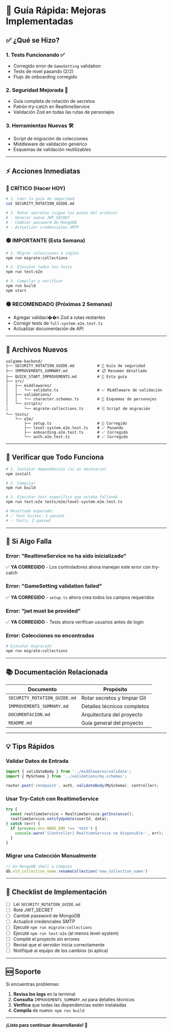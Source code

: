 # 🚀 Guía Rápida: Mejoras Implementadas

## ✅ ¿Qué se Hizo?

### 1. **Tests Funcionando** ✅
- Corregido error de `GameSetting` validation
- Tests de nivel pasando (2/2)
- Flujo de onboarding corregido

### 2. **Seguridad Mejorada** 🔐
- Guía completa de rotación de secretos
- Patrón try-catch en RealtimeService
- Validación Zod en todas las rutas de personajes

### 3. **Herramientas Nuevas** 🛠️
- Script de migración de colecciones
- Middleware de validación genérico
- Esquemas de validación reutilizables

---

## ⚡ Acciones Inmediatas

### 🔴 CRÍTICO (Hacer HOY)
```bash
# 1. Leer la guía de seguridad
cat SECURITY_ROTATION_GUIDE.md

# 2. Rotar secretos (sigue los pasos del archivo)
# - Generar nuevo JWT_SECRET
# - Cambiar password de MongoDB
# - Actualizar credenciales SMTP
```

### 🟡 IMPORTANTE (Esta Semana)
```bash
# 1. Migrar colecciones a inglés
npm run migrate:collections

# 2. Ejecutar todos los tests
npm run test:e2e

# 3. Compilar y verificar
npm run build
npm start
```

### 🟢 RECOMENDADO (Próximas 2 Semanas)
- Agregar validaci��n Zod a rutas restantes
- Corregir tests de `full-system.e2e.test.ts`
- Actualizar documentación de API

---

## 📁 Archivos Nuevos

```
valgame-backend/
├── SECURITY_ROTATION_GUIDE.md          # 🔐 Guía de seguridad
├── IMPROVEMENTS_SUMMARY.md             # 📋 Resumen detallado
├── QUICK_START_IMPROVEMENTS.md         # 🚀 Esta guía
├── src/
│   ├── middlewares/
│   │   └── validate.ts                 # ✅ Middleware de validación
│   ├── validations/
│   │   └── character.schemas.ts        # 📝 Esquemas de personajes
│   └── scripts/
│       └── migrate-collections.ts      # 🗄️ Script de migración
└── tests/
    └── e2e/
        ├── setup.ts                    # 🔧 Corregido
        ├── level-system.e2e.test.ts    # ✅ Pasando
        ├── onboarding.e2e.test.ts      # ✅ Corregido
        └── auth.e2e.test.ts            # ✅ Corregido
```

---

## 🧪 Verificar que Todo Funciona

```bash
# 1. Instalar dependencias (si es necesario)
npm install

# 2. Compilar
npm run build

# 3. Ejecutar test específico que estaba fallando
npm run test:e2e tests/e2e/level-system.e2e.test.ts

# Resultado esperado:
# ✅ Test Suites: 1 passed
# ✅ Tests: 2 passed
```

---

## 🐛 Si Algo Falla

### Error: "RealtimeService no ha sido inicializado"
✅ **YA CORREGIDO** - Los controladores ahora manejan este error con try-catch

### Error: "GameSetting validation failed"
✅ **YA CORREGIDO** - `setup.ts` ahora crea todos los campos requeridos

### Error: "jwt must be provided"
✅ **YA CORREGIDO** - Tests ahora verifican usuarios antes de login

### Error: Colecciones no encontradas
```bash
# Ejecutar migración
npm run migrate:collections
```

---

## 📚 Documentación Relacionada

| Documento | Propósito |
|-----------|-----------|
| `SECURITY_ROTATION_GUIDE.md` | Rotar secretos y limpiar Git |
| `IMPROVEMENTS_SUMMARY.md` | Detalles técnicos completos |
| `DOCUMENTACION.md` | Arquitectura del proyecto |
| `README.md` | Guía general del proyecto |

---

## 💡 Tips Rápidos

### Validar Datos de Entrada
```typescript
import { validateBody } from '../middlewares/validate';
import { MySchema } from '../validations/my.schemas';

router.post('/endpoint', auth, validateBody(MySchema), controller);
```

### Usar Try-Catch con RealtimeService
```typescript
try {
  const realtimeService = RealtimeService.getInstance();
  realtimeService.notifyUpdate(userId, data);
} catch (err) {
  if (process.env.NODE_ENV !== 'test') {
    console.warn('[Controller] RealtimeService no disponible:', err);
  }
}
```

### Migrar una Colección Manualmente
```javascript
// En MongoDB shell o Compass
db.old_collection_name.renameCollection('new_collection_name')
```

---

## 🎯 Checklist de Implementación

- [ ] Leí `SECURITY_ROTATION_GUIDE.md`
- [ ] Roté JWT_SECRET
- [ ] Cambié password de MongoDB
- [ ] Actualicé credenciales SMTP
- [ ] Ejecuté `npm run migrate:collections`
- [ ] Ejecuté `npm run test:e2e` (al menos level-system)
- [ ] Compilé el proyecto sin errores
- [ ] Revisé que el servidor inicia correctamente
- [ ] Notifiqué al equipo de los cambios (si aplica)

---

## 🆘 Soporte

Si encuentras problemas:

1. **Revisa los logs** en la terminal
2. **Consulta** `IMPROVEMENTS_SUMMARY.md` para detalles técnicos
3. **Verifica** que todas las dependencias estén instaladas
4. **Compila** de nuevo: `npm run build`

---

**¡Listo para continuar desarrollando! 🚀**

